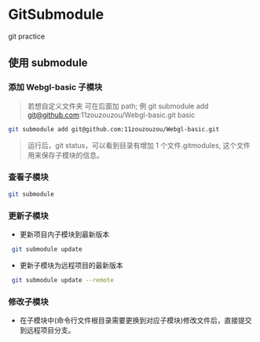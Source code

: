 # GitSubmodule

git practice

## 使用 submodule

### 添加 Webgl-basic 子模块

> 若想自定义文件夹 可在后面加 path;
> 例 git submodule add git@github.com:11zouzouzou/Webgl-basic.git basic

```bash
git submodule add git@github.com:11zouzouzou/Webgl-basic.git
```

> 运行后，git status，可以看到目录有增加 1 个文件.gitmodules, 这个文件用来保存子模块的信息。

### 查看子模块

```bash
git submodule
```

### 更新子模块

- 更新项目内子模块到最新版本

```bash
 git submodule update
```

- 更新子模块为远程项目的最新版本

```bash
 git submodule update --remote
```

### 修改子模块

- 在子模块中(命令行文件根目录需要更换到对应子模块)修改文件后，直接提交到远程项目分支。
